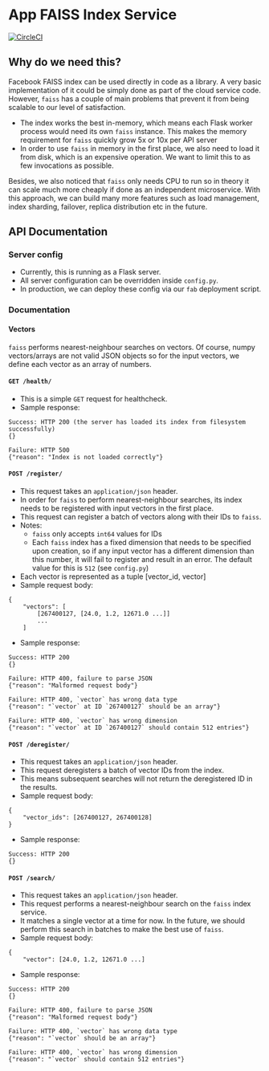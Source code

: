# App FAISS Index Service

[![CircleCI](https://circleci.com/gh/AppCommercial/aapi-faiss-service.svg?style=svg&circle-token=c1b422a1c7711b5ce80bb3fe9be9e6fffac03caf)](https://circleci.com/gh/AppCommercial/aapi-faiss-service)

## Why do we need this?

Facebook FAISS index can be used directly in code as a library. A very basic implementation of it could be simply done as part of the cloud service code. However, `faiss` has a couple of main problems that prevent it from being scalable to our level of satisfaction.

- The index works the best in-memory, which means each Flask worker process would need its own `faiss` instance. This makes the memory requirement for `faiss` quickly grow 5x or 10x per API server
- In order to use `faiss` in memory in the first place, we also need to load it from disk, which is an expensive operation. We want to limit this to as few invocations as possible.

Besides, we also noticed that `faiss` only needs CPU to run so in theory it can scale much more cheaply if done as an independent microservice. With this approach, we can build many more features such as load management, index sharding, failover, replica distribution etc in the future.

## API Documentation

### Server config

- Currently, this is running as a Flask server.
- All server configuration can be overridden inside `config.py`.
- In production, we can deploy these config via our `fab` deployment script.

### Documentation

#### Vectors

`faiss` performs nearest-neighbour searches on vectors. Of course, numpy vectors/arrays are not valid JSON objects so for the input vectors, we define each vector as an array of numbers.

#### `GET /health/`

- This is a simple `GET` request for healthcheck.
- Sample response:
```
Success: HTTP 200 (the server has loaded its index from filesystem successfully)
{}

Failure: HTTP 500
{"reason": "Index is not loaded correctly"}
```

#### `POST /register/`

- This request takes an `application/json` header.
- In order for `faiss` to perform nearest-neighbour searches, its index needs to be registered with input vectors in the first place.
- This request can register a batch of vectors along with their IDs to `faiss`.
- Notes:
    - `faiss` only accepts `int64` values for IDs
    - Each `faiss` index has a fixed dimension that needs to be specified upon creation, so if any input vector has a different dimension than this number, it will fail to register and result in an error. The default value for this is `512` (see `config.py`)
- Each vector is represented as a tuple [vector_id, vector]
- Sample request body:
```
{
    "vectors": [
        [267400127, [24.0, 1.2, 12671.0 ...]]
        ...
    ]
```
- Sample response:
```
Success: HTTP 200
{}

Failure: HTTP 400, failure to parse JSON
{"reason": "Malformed request body"}

Failure: HTTP 400, `vector` has wrong data type
{"reason": "`vector` at ID `267400127` should be an array"}

Failure: HTTP 400, `vector` has wrong dimension
{"reason": "`vector` at ID `267400127` should contain 512 entries"}
```

#### `POST /deregister/`

- This request takes an `application/json` header.
- This request deregisters a batch of vector IDs from the index.
- This means subsequent searches will not return the deregistered ID in the results.
- Sample request body:
```
{
    "vector_ids": [267400127, 267400128]
}
```
- Sample response:
```
Success: HTTP 200
{}
```

#### `POST /search/`

- This request takes an `application/json` header.
- This request performs a nearest-neighbour search on the `faiss` index service.
- It matches a single vector at a time for now. In the future, we should perform this search in batches to make the best use of `faiss`.
- Sample request body:
```
{
    "vector": [24.0, 1.2, 12671.0 ...]
```
- Sample response:
```
Success: HTTP 200
{}

Failure: HTTP 400, failure to parse JSON
{"reason": "Malformed request body"}

Failure: HTTP 400, `vector` has wrong data type
{"reason": "`vector` should be an array"}

Failure: HTTP 400, `vector` has wrong dimension
{"reason": "`vector` should contain 512 entries"}
```
